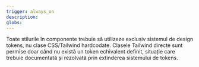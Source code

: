 ```yaml
---
trigger: always_on
description: 
globs: 
---
```


Toate stilurile în componente trebuie să utilizeze exclusiv sistemul de design tokens, nu clase CSS/Tailwind hardcodate. Clasele Tailwind directe sunt permise doar când nu există un token echivalent definit, situație care trebuie documentată și rezolvată prin extinderea sistemului de tokens.